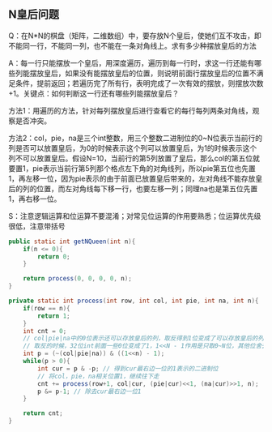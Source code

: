 ## N皇后问题

Q：在N*N的棋盘（矩阵，二维数组）中，要存放N个皇后，使她们互不攻击，即不能同一行，不能同一列，也不能在一条对角线上。求有多少种摆放皇后的方法

A：每一行只能摆放一个皇后，用深度遍历，遍历到每一行时，求这一行还能有哪些列能摆放皇后，如果没有能摆放皇后的位置，则说明前面行摆放皇后的位置不满足条件，提前返回；若遍历完了所有行，表明完成了一次有效的摆放，则摆放次数+1。关键点：如何判断这一行还有哪些列能摆放皇后？

方法1：用遍历的方法，针对每列摆放皇后进行查看它的每行每列两条对角线，观察是否冲突。

方法2：col，pie，na是三个int整数，用三个整数二进制位的0~N位表示当前行的列是否可以放置皇后，为0的时候表示这个列可以放置皇后，为1的时候表示这个列不可以放置皇后。假设N=10，当前行的第5列放置了皇后，那么col的第五位就要置1，pie表示当前行第5列那个格点左下角的对角线列，所以pie第五位也先置1，再左移一位，因为pie表示的由于前面已放置皇后带来的，左对角线不能存放皇后的列的位置，而左对角线每下移一行，也要左移一列；同理na也是第五位先置1，再右移一位。

S：注意逻辑运算和位运算不要混淆；对常见位运算的作用要熟悉；位运算优先级很低，注意带括号

````java
public static int getNQueen(int n){
    if(n <= 0){
        return 0;
    }

    return process(0, 0, 0, 0, n);
}

private static int process(int row, int col, int pie, int na, int n){
    if(row == n){
        return 1;
    }
    int cnt = 0;
    // col|pie|na中的0位表示还可以存放皇后的列，取反得到1位变成了可以存放皇后的列
    // 取反的时候，32位int前面一些0位变成了1，1<<N - 1作用是只取0~N位，其他位舍去
    int p = (~(col|pie|na)) & ((1<<n) - 1);
    while(p > 0){
        int cur = p & -p; // 得到cur最右边一位的1表示的二进制位
        // 将col，pie，na相关位置1，继续往下走
        cnt += process(row+1, col|cur, (pie|cur)<<1, (na|cur)>>1, n);
        p &= p-1; // 除去cur最右边一位1
    }

    return cnt;
}
````

